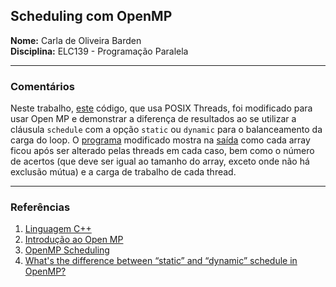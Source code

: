## Scheduling com OpenMP  
**Nome:** Carla de Oliveira Barden  
**Disciplina:** ELC139 - Programação Paralela  

---
### Comentários  
   Neste trabalho, [este](https://github.com/AndreaInfUFSM/elc139-2018a/blob/master/trabalhos/t4/ThreadDemoABC.cpp) código, que usa POSIX Threads, foi modificado para usar Open MP e demonstrar a diferença de resultados ao se utilizar a cláusula `schedule` com a opção `static` ou `dynamic` para o balanceamento da carga do loop.
   O [programa]() modificado mostra na [saída]() como cada array ficou após ser alterado pelas threads em cada caso, bem como o número de acertos (que deve ser igual ao tamanho do array, exceto onde não há exclusão mútua) e a carga de trabalho de cada thread.

---
### Referências  
1. [Linguagem C++](http://www.cplusplus.com/reference/)
2. [Introdução ao Open MP](https://www.ibm.com/developerworks/br/aix/library/au-aix-openmp-framework/index.html)
3. [OpenMP Scheduling](http://cs.umw.edu/~finlayson/class/fall16/cpsc425/notes/12-scheduling.html)
4. [What's the difference between “static” and “dynamic” schedule in OpenMP?](https://stackoverflow.com/questions/10850155/whats-the-difference-between-static-and-dynamic-schedule-in-openmp)
